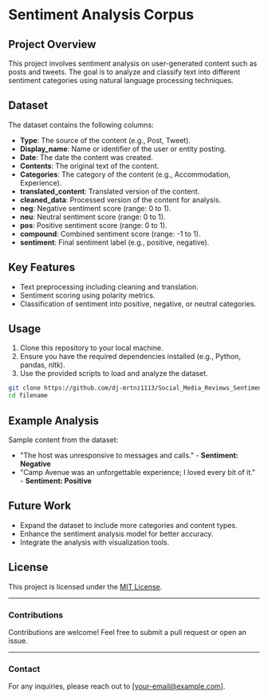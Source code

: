 
# Sentiment Analysis Corpus

## Project Overview
This project involves sentiment analysis on user-generated content such as posts and tweets. The goal is to analyze and classify text into different sentiment categories using natural language processing techniques.

## Dataset
The dataset contains the following columns:
- **Type**: The source of the content (e.g., Post, Tweet).
- **Display_name**: Name or identifier of the user or entity posting.
- **Date**: The date the content was created.
- **Contents**: The original text of the content.
- **Categories**: The category of the content (e.g., Accommodation, Experience).
- **translated_content**: Translated version of the content.
- **cleaned_data**: Processed version of the content for analysis.
- **neg**: Negative sentiment score (range: 0 to 1).
- **neu**: Neutral sentiment score (range: 0 to 1).
- **pos**: Positive sentiment score (range: 0 to 1).
- **compound**: Combined sentiment score (range: -1 to 1).
- **sentiment**: Final sentiment label (e.g., positive, negative).

## Key Features
- Text preprocessing including cleaning and translation.
- Sentiment scoring using polarity metrics.
- Classification of sentiment into positive, negative, or neutral categories.

## Usage
1. Clone this repository to your local machine.
2. Ensure you have the required dependencies installed (e.g., Python, pandas, nltk).
3. Use the provided scripts to load and analyze the dataset.

```bash
git clone https://github.com/dj-mrtnz1113/Social_Media_Reviews_Sentiment.git
cd filename
```

## Example Analysis
Sample content from the dataset:
- "The host was unresponsive to messages and calls." - **Sentiment: Negative**
- "Camp Avenue was an unforgettable experience; I loved every bit of it." - **Sentiment: Positive**

## Future Work
- Expand the dataset to include more categories and content types.
- Enhance the sentiment analysis model for better accuracy.
- Integrate the analysis with visualization tools.

## License
This project is licensed under the [MIT License](LICENSE).

---

### Contributions
Contributions are welcome! Feel free to submit a pull request or open an issue.

---

### Contact
For any inquiries, please reach out to [your-email@example.com].
